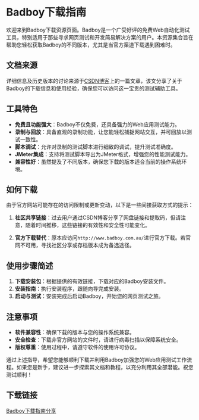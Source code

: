# Badboy下载指南

欢迎来到Badboy下载资源页面。Badboy是一个广受好评的免费Web自动化测试工具，特别适用于那些寻求网页测试和开发简易解决方案的用户。本资源集合旨在帮助您轻松获取Badboy的不同版本，尤其是当官方渠道下载遇到困难时。

## 文档来源

详细信息及历史版本的讨论来源于[CSDN博客](https://blog.csdn.net/)上的一篇文章，该文分享了关于Badboy的下载信息和使用经验，确保您可以访问这一宝贵的测试辅助工具。

## 工具特色

- **免费且功能强大**：Badboy不仅免费，还具备强力的Web应用测试能力。
- **录制与回放**：具备直观的录制功能，让您能轻松捕捉网站交互，并可回放以测试一致性。
- **脚本调试**：允许对录制的测试脚本进行细致的调试，提升测试准确度。
- **JMeter集成**：支持将测试脚本导出为JMeter格式，增强您的性能测试能力。
- **兼容性好**：虽然提及了不同版本，确保您下载的版本适合当前的操作系统环境。

## 如何下载

由于官方网站可能存在的访问限制或更新变动，以下是一些间接获取方式的提示：

1. **社区共享链接**：过去用户通过CSDN博客分享了网盘链接和提取码，但请注意，随着时间推移，这些链接的有效性和安全性可能变化。
   
2. **官方下载替代**：原本应访问`http://www.badboy.com.au/`进行官方下载。若官网不可用，寻找社区分享或存档版本成为备选途径。

## 使用步骤简述

1. **下载安装包**：根据提供的有效链接，下载对应的Badboy安装文件。
2. **安装指南**：执行安装程序，跟随向导完成安装。
3. **启动与测试**：安装完成后启动Badboy，开始您的网页测试之旅。

## 注意事项

- **软件兼容性**：确保下载的版本与您的操作系统兼容。
- **安全检查**：下载非官方网站的文件时，请进行病毒扫描以保障系统安全。
- **版权尊重**：使用过程中，请遵守软件的使用许可协议。

通过上述指导，希望您能够顺利下载并利用Badboy加强您的Web应用测试工作流程。如果您是新手，建议进一步探索其文档和教程，以充分利用其全部潜能。祝您测试顺利！

## 下载链接

[Badboy下载指南分享](https://pan.quark.cn/s/5dc5815ec6d8)